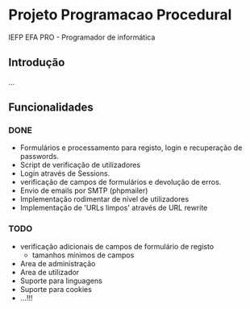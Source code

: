 # Projeto Programacao Procedural

IEFP EFA PRO - Programador de informática

## Introdução
...

## Funcionalidades
### DONE
- Formulários e processamento para registo, login e recuperação de passwords.
- Script de verificação de utilizadores
- Login através de Sessions.
- verificação de campos de formulários e devolução de erros.
- Envio de emails por SMTP (phpmailer)
- Implementação rodimentar de nível de utilizadores
- Implementação de 'URLs limpos' através de URL rewrite

### TODO
- verificação adicionais de campos de formulário de registo
  - tamanhos mínimos de campos
- Area de administração
- Area de utilizador
- Suporte para linguagens
- Suporte para cookies
- ...!!!